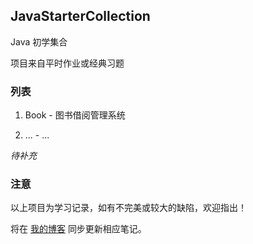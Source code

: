 ## JavaStarterCollection

Java 初学集合

项目来自平时作业或经典习题

### 列表

1. Book - 图书借阅管理系统

2. ... - ...

*待补充*

### 注意

以上项目为学习记录，如有不完美或较大的缺陷，欢迎指出！

将在 [我的博客](https://blog.microloong.xyz) 同步更新相应笔记。